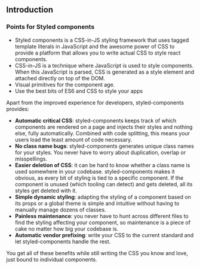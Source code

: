 ## Introduction

### Points for Styled components

* Styled components is a CSS-in-JS styling framework that uses tagged template literals in JavaScript and the awesome power of CSS to provide a platform that allows you to write actual CSS to style react components.
* CSS-in-JS is a technique where JavaScript is used to style components. When this JavaScript is parsed, CSS is generated as a style element and attached directly on top of the DOM.
* Visual primitives for the component age.
* Use the best bits of ES6 and CSS to style your apps

Apart from the improved experience for developers, styled-components provides:

* **Automatic critical CSS**: styled-components keeps track of which components are rendered on a page and injects their styles and nothing else, fully automatically. Combined with code splitting, this means your users load the least amount of code necessary.
* **No class name bugs**: styled-components generates unique class names for your styles. You never have to worry about duplication, overlap or misspellings.
* **Easier deletion of CSS**: it can be hard to know whether a class name is used somewhere in your codebase. styled-components makes it obvious, as every bit of styling is tied to a specific component. If the component is unused (which tooling can detect) and gets deleted, all its styles get deleted with it.
* **Simple dynamic styling**: adapting the styling of a component based on its props or a global theme is simple and intuitive without having to manually manage dozens of classes.
* **Painless maintenance**: you never have to hunt across different files to find the styling affecting your component, so maintenance is a piece of cake no matter how big your codebase is.
* **Automatic vendor prefixing**: write your CSS to the current standard and let styled-components handle the rest.

You get all of these benefits while still writing the CSS you know and love, just bound to individual components.
